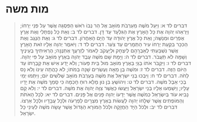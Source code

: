 # מות משה

> דברים לד א: וַיַּעַל מֹשֶׁה מֵעַרְבֹת מוֹאָב אֶל הַר נְבוֹ רֹאשׁ הַפִּסְגָּה אֲשֶׁר עַל פְּנֵי יְרֵחוֹ; וַיַּרְאֵהוּ יְהוָה אֶת כָּל הָאָרֶץ אֶת הַגִּלְעָד עַד דָּן.
> דברים לד ב: וְאֵת כָּל נַפְתָּלִי וְאֶת אֶרֶץ אֶפְרַיִם וּמְנַשֶּׁה; וְאֵת כָּל אֶרֶץ יְהוּדָה עַד הַיָּם הָאַחֲרוֹן.
> דברים לד ג: וְאֶת הַנֶּגֶב וְאֶת הַכִּכָּר בִּקְעַת יְרֵחוֹ עִיר הַתְּמָרִים עַד צֹעַר.
> דברים לד ד: וַיֹּאמֶר יְהוָה אֵלָיו זֹאת הָאָרֶץ אֲשֶׁר נִשְׁבַּעְתִּי לְאַבְרָהָם לְיִצְחָק וּלְיַעֲקֹב לֵאמֹר לְזַרְעֲךָ אֶתְּנֶנָּה; הֶרְאִיתִיךָ בְעֵינֶיךָ וְשָׁמָּה לֹא תַעֲבֹר.
> דברים לד ה: וַיָּמָת שָׁם מֹשֶׁה עֶבֶד יְהוָה בְּאֶרֶץ מוֹאָב עַל פִּי יְהוָה.
> דברים לד ו: וַיִּקְבֹּר אֹתוֹ בַגַּיְ בְּאֶרֶץ מוֹאָב מוּל בֵּית פְּעוֹר; וְלֹא יָדַע אִישׁ אֶת קְבֻרָתוֹ עַד הַיּוֹם הַזֶּה.
> דברים לד ז: וּמֹשֶׁה בֶּן מֵאָה וְעֶשְׂרִים שָׁנָה בְּמֹתוֹ; לֹא כָהֲתָה עֵינוֹ וְלֹא נָס לֵחֹה.
> דברים לד ח: וַיִּבְכּוּ בְנֵי יִשְׂרָאֵל אֶת מֹשֶׁה בְּעַרְבֹת מוֹאָב שְׁלֹשִׁים יוֹם; וַיִּתְּמוּ יְמֵי בְכִי אֵבֶל מֹשֶׁה.
> דברים לד ט: וִיהוֹשֻׁעַ בִּן נוּן מָלֵא רוּחַ חָכְמָה כִּי סָמַךְ מֹשֶׁה אֶת יָדָיו עָלָיו; וַיִּשְׁמְעוּ אֵלָיו בְּנֵי יִשְׂרָאֵל וַיַּעֲשׂוּ כַּאֲשֶׁר צִוָּה יְהוָה אֶת מֹשֶׁה.
> דברים לד י: וְלֹא קָם נָבִיא עוֹד בְּיִשְׂרָאֵל כְּמֹשֶׁה אֲשֶׁר יְדָעוֹ יְהוָה פָּנִים אֶל פָּנִים.
> דברים לד יא: לְכָל הָאֹתֹת וְהַמּוֹפְתִים אֲשֶׁר שְׁלָחוֹ יְהוָה לַעֲשׂוֹת בְּאֶרֶץ מִצְרָיִם לְפַרְעֹה וּלְכָל עֲבָדָיו וּלְכָל אַרְצוֹ.
> דברים לד יב: וּלְכֹל הַיָּד הַחֲזָקָה וּלְכֹל הַמּוֹרָא הַגָּדוֹל אֲשֶׁר עָשָׂה מֹשֶׁה לְעֵינֵי כָּל יִשְׂרָאֵל.


